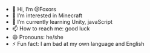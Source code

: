 - 👋 Hi, I’m @Foxors
- 👀 I’m interested in Minecraft
- 🌱 I’m currently learning Unity, javaScript
- 📫 How to reach me: good luck
- 😄 Pronouns: he/she
- ⚡ Fun fact: I am bad at my own language and English

